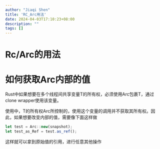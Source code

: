 ```yaml
---
author: "Jiaqi Shen"
title: 'RC_Arc用法'
date: 2024-04-03T17:10:23+08:00
description: ""
tags: []
---
```


# Rc/Arc的用法

# 如何获取Arc内部的值

Rust中如果想要在多个线程间共享变量T的所有权，必须使用Arc<T>包裹T，通过clone wrapper使用该变量。

使用中，T的所有权Arc所控制的，使用这个变量的调用并不获取其所有权。因此，如果想要改变内部的值，需要像下面这样做

```jsx
let test = Arc::new(snapshot);
let test_as_Ref = test.as_ref();
```

这样就可以拿到原始值的引用，进行任意其他操作
